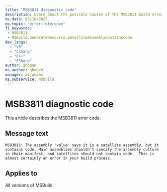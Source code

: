 ```yaml
---
title: "MSB3811 diagnostic code"
description: Learn about the possible causes of the MSB3811 build error, and get troubleshooting tips.
ms.date: 05/16/2025
ms.topic: "error-reference"
f1_keywords:
 - MSB3811
 - MSBuild.GenerateResource.SatelliteAssemblyContainsCode
dev_langs:
  - "VB"
  - "CSharp"
  - "C++"
  - "FSharp"
author: ghogen
ms.author: ghogen
manager: mijacobs
ms.subservice: msbuild
---
```


# MSB3811 diagnostic code

<!-- :::ErrorDefinitionDescription::: -->
<!-- :::editable-content name="introDescription"::: -->
This article describes the MSB3811 error code.
<!-- :::editable-content-end::: -->

## Message text

<!-- :::editable-content name="messageText"::: -->
`MSB3811: The assembly 'value' says it is a satellite assembly, but it contains code. Main assemblies shouldn't specify the assembly culture in their manifest, and satellites should not contain code.  This is almost certainly an error in your build process.`
<!-- :::editable-content-end::: -->
<!-- MSB3811: The assembly "{0}" says it is a satellite assembly, but it contains code. Main assemblies shouldn't specify the assembly culture in their manifest, and satellites should not contain code.  This is almost certainly an error in your build process. -->

<!-- :::editable-content name="postOutputDescription"::: -->
<!--
{StrBegin="MSB3811: "}
-->
<!-- :::editable-content-end::: -->
<!-- :::ErrorDefinitionDescription-end::: -->

## Applies to

All versions of MSBuild
